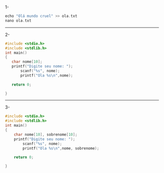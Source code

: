 1-
```C
echo "Olá mundo cruel" >> ola.txt
nano ola.txt
```
------------------------------------------------------
 2- 
 ```C
 #include <stdio.h>
#include <stdlib.h>
int main()
{
	char nome[10];
	printf("Digite seu nome: ");
        scanf("%s", nome);
      	printf("Ola %s\n",nome);
    
	return 0;	

}
```
-----------------------------------------------------------
3-
```C
#include <stdio.h>
#include <stdlib.h>
int main()
{
	char nome[10], sobrenome[10];
	printf("Digite seu nome: ");
        scanf("%s", nome);
      	printf("Ola %s\n",nome, sobrenome);
    
	return 0;	

}
```

